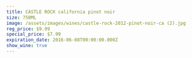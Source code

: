 ```yaml
---
title: CASTLE ROCK california pinot noir
size: 750ML
image: /assets/images/wines/castle-rock-2012-pinot-noir-ca (2).jpg
reg_price: $9.99
special_price: $7.99
expiration_date: 2016-06-08T00:00:00.000Z
show_wine: true
---
```



